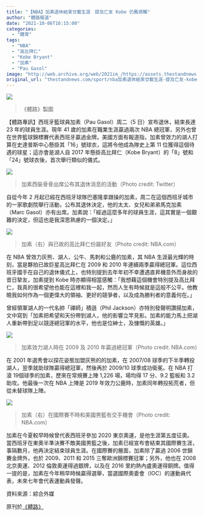 ```yaml
---
title: "【NBA】加素退休結束廿載生涯　提及亡友 Kobe 仍舊感觸"
author: "體路報道"
date: "2021-10-06T16:15:00"
categories:
  - "體育"
tags:
  - "NBA"
  - "高比拜仁"
  - "Kobe Bryant"
  - "加素"
  - "Pau Gasol"
image: "http://web.archive.org/web/2021im_/https://assets.thestandnews.com/media/photos/0385756723546387243534.png"
original_url: "thestandnews.com/sport/nba加素退休結束廿載生涯-提及亡友-kobe-仍舊感觸"
---
```

![](http://web.archive.org/web/2021im_/https://assets.thestandnews.com/media/photos/0385756723546387243534.png)
> 《體路》製圖

【體路專訊】西班牙籃球員加素（Pau Gasol）周二（5 日）宣布退休，結束長達 23 年的球員生涯。現年 41 歲的加素在職業生涯贏過兩次 NBA 總冠軍，另外也曾在世界籃球錦標賽代表西班牙贏過金牌。美國方面有報道指，加素曾效力的湖人打算在史達普斯中心懸掛其「16」號球衣，這將令他成為隊史上第 11 位獲得這個待遇的球星；這亦會是湖人自 2017 年懸掛高比拜仁（Kobe Bryant）的「8」號和「24」號球衣後，首次舉行類似的儀式。

![](http://web.archive.org/web/2021im_/https://www.sportsroad.hk/wp-content/uploads/2021/10/basketball_NBA_PauGasol_20211006_04.jpeg)
> 加素西裝骨骨出席公布其退休消息的活動（Photo credit: Twitter）

自從今年 2 月起已經在西班牙球隊巴塞隆拿跟操的加素，周二在這個西班牙城市的一家歌劇院舉行活動，公布其退休決定，他的太太、女兒和弟弟馬克加素（Marc Gasol）亦有出席。加素說：「經過這麼多年的球員生涯，這其實是一個艱難的決定，但這也是我深思熟慮的一個決定。」

![](http://web.archive.org/web/2021im_/https://www.sportsroad.hk/wp-content/uploads/2020/09/basketball_PauGasol_KobeBryant_20200914_01.png)
> 加素（右）與已故的高比拜仁份屬好友（Photo credit: NBA.com）

在 NBA 曾效力灰熊、湖人、公牛、馬刺和公鹿的加素，其 NBA 生涯最光輝的時刻，當是夥拍已故巨星高比拜仁在 2009 和 2010 年連續兩季贏得總冠軍。這位西班牙國手在自己的退休儀式上，也特別提到去年年初不幸遭遇直昇機意外而身故的昔日摯友，加素提到 Kobe 時亦顯得相當感觸：「我想藉這個機會特別提及高比拜仁，我真的很希望他也能在這裡和我一起，然而人生有時候就是這般不公平。他教曉我如何作為一個更偉大的領袖、更好的競爭者，以及成為勝利者的意義何在。」

曾經領軍湖人的一代名帥「禪師」積遜（Phil Jackson）亦特別發聲明讚揚加素，文中寫到「加素把希望和天份帶到湖人，他的影響立竿見影。加素的能力馬上把湖人重新帶到足以競逐總冠軍的水平，他也是位紳士，及慷慨的英雄。」

![](http://web.archive.org/web/2021im_/https://www.sportsroad.hk/wp-content/uploads/2021/10/basketball_NBA_PauGasol_20211006_03.jpeg)
> 加素效力湖人時在 2009 及 2010 年贏過總冠軍（Photo credit: NBA.com）

在 2001 年選秀會以探花姿態加盟灰熊的的加素，在 2007/08 球季的下半季轉投湖人，翌季就助球隊贏得總冠軍，然後再於 2009/10 球季成功衛冕。在 NBA 打滾 19個球季的加素，歷來在常規賽上陣 1,226 場，場均得 17 分、9.2 籃板和 3.2 助攻。他最後一次在 NBA 上陣是 2019 年效力公鹿時，加素同年轉投拓荒者，但從未替球隊上陣。

![](http://web.archive.org/web/2021im_/https://www.sportsroad.hk/wp-content/uploads/2021/10/basketball_NBA_PauGasol_20211006_02.jpeg)
> 加素（右）在國際賽不時和美國男籃有交手機會（Photo credit: NBA.com）

加素在今夏較早時候曾代表西班牙參加 2020 東京奧運，是他生涯第五度征奧。當西班牙在東奧半準決賽不敵美國男籃之後，加素已經宣布會結束其國際賽生涯，事隔數月，他再決定結束球員生涯。在國際賽的層面，加素除了贏過 2006 世錦賽金牌外，也於 2009、2011 和 2015 三奪歐洲錦標賽冠軍；另外，他也在 2008 北京奧運、2012 倫敦奧運得過銀牌，以及在 2016 里約熱內盧奧運得銅牌。值得一提的是，加素在今年稍早時候贏得選舉，當選國際奧委會（IOC）的運動員代表，未來七年會代表運動員發聲。

資料來源：綜合外媒

原刊於[《體路》](http://web.archive.org/web/20211009090321/https://www.sportsroad.hk/archives/354994)